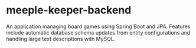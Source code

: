 # meeple-keeper-backend
An application managing board games using Spring Boot and JPA. Features include automatic database schema updates from entity configurations and handling large text descriptions with MySQL.
